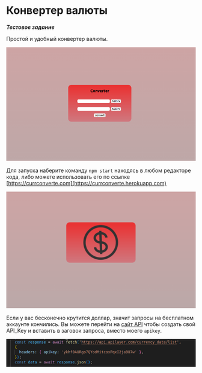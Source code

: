 # Конвертер валюты

***Тестовое задание***

Простой и удобный конвертер валюты.

![](public/Снимок%20экрана%20от%202022-09-13%2003-26-25.png)

Для запуска наберите команду `npm start` находясь в любом редакторе кода, либо можете использовать его по ссылке [https://currconverte.com](https://currconverte.herokuapp.com)

![](public/Снимок%20экрана%20от%202022-09-13%2003-11-14.png)

Если у вас бесконечно крутится доллар, значит запросы на бесплатном аккаунте кончились. Вы можете перейти на [сайт API](https://currencylayer.com/) чтобы создать свой API_Key и вставить в заговок запроса, вместо моего `apikey`.

![](public/Снимок%20экрана%20от%202022-09-13%2003-16-07.png)
